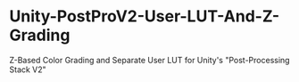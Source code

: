 # Unity-PostProV2-User-LUT-And-Z-Grading
Z-Based Color Grading and Separate User LUT for Unity's "Post-Processing Stack V2"
